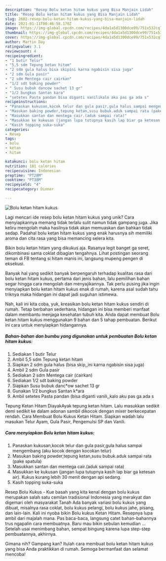 ```yaml
---
description: "Resep Bolu ketan hitam kukus yang Bisa Manjain Lidah"
title: "Resep Bolu ketan hitam kukus yang Bisa Manjain Lidah"
slug: 2602-resep-bolu-ketan-hitam-kukus-yang-bisa-manjain-lidah
date: 2021-01-11T00:46:58.170Z
image: https://img-global.cpcdn.com/recipes/4da1a5d1300dce99/751x532cq70/bolu-ketan-hitam-kukus-foto-resep-utama.jpg
thumbnail: https://img-global.cpcdn.com/recipes/4da1a5d1300dce99/751x532cq70/bolu-ketan-hitam-kukus-foto-resep-utama.jpg
cover: https://img-global.cpcdn.com/recipes/4da1a5d1300dce99/751x532cq70/bolu-ketan-hitam-kukus-foto-resep-utama.jpg
author: Martin Day
ratingvalue: 3.1
reviewcount: 4
recipeingredient:
- "1 butir Telur"
- "5,5 sdm Tepung ketan hitam"
- "2 sdm gula halus bisa skipini karna ngabisin sisa juga"
- "2 sdm Gula pasir"
- "2 sdm Mentega cair cairkan"
- "1/2 sdt baking powder"
- " Susu bubuk dancow sachet 13 gr"
- "1/2 bungkus Santan kara"
- "setetes Pasta pandan bisa diganti vanilikalo aku pas ga ada s"
recipeinstructions:
- "Panaskan kukusan,kocok telur dan gula pasir,gula halus sampai mengembang (aku kocok dengan kocokan telur)"
- "Masukan baking powder,tepung ketan,susu bubuk.aduk sampai rata (pake spatula)"
- "Masukkan santan dan mentega cair.(aduk sampai rata)"
- "Masukkan ke kukusan (jangan lupa tutupnya kasih lap biar ga ketesan air). Kukus kurang lebih 30 menit dengan api sedang."
- "Kasih topping suka-suka"
categories:
- Resep
tags:
- bolu
- ketan
- hitam

katakunci: bolu ketan hitam 
nutrition: 181 calories
recipecuisine: Indonesian
preptime: "PT28M"
cooktime: "PT38M"
recipeyield: "4"
recipecategory: Dinner

---
```



![Bolu ketan hitam kukus](https://img-global.cpcdn.com/recipes/4da1a5d1300dce99/751x532cq70/bolu-ketan-hitam-kukus-foto-resep-utama.jpg)

Lagi mencari ide resep bolu ketan hitam kukus yang unik? Cara menyiapkannya memang tidak terlalu sulit namun tidak gampang juga. Jika keliru mengolah maka hasilnya tidak akan memuaskan dan bahkan tidak sedap. Padahal bolu ketan hitam kukus yang enak harusnya sih memiliki aroma dan cita rasa yang bisa memancing selera kita.

Bikin bolu ketan hitam yang dikukus aja. Rasanya legit banget ga seret, dikombinasi sama coklat dibagian tengahnya. Lihat postingan seorang teman di FB tentang si hitam manis ini, langsung mupeng pengen di eksekusi.

Banyak hal yang sedikit banyak berpengaruh terhadap kualitas rasa dari bolu ketan hitam kukus, pertama dari jenis bahan, lalu pemilihan bahan segar hingga cara mengolah dan menyajikannya. Tak perlu pusing jika ingin menyiapkan bolu ketan hitam kukus enak di rumah, karena asal sudah tahu triknya maka hidangan ini dapat jadi suguhan istimewa.


Nah, kali ini kita coba, yuk, kreasikan bolu ketan hitam kukus sendiri di rumah. Tetap berbahan sederhana, hidangan ini bisa memberi manfaat dalam membantu menjaga kesehatan tubuh kita. Anda dapat membuat Bolu ketan hitam kukus menggunakan 9 bahan dan 5 tahap pembuatan. Berikut ini cara untuk menyiapkan hidangannya.

<!--inarticleads1-->

##### Bahan-bahan dan bumbu yang digunakan untuk pembuatan Bolu ketan hitam kukus:

1. Sediakan 1 butir Telur
1. Ambil 5,5 sdm Tepung ketan hitam
1. Siapkan 2 sdm gula halus (bisa skip,,ini karna ngabisin sisa juga)
1. Ambil 2 sdm Gula pasir
1. Sediakan 2 sdm Mentega cair (cairkan)
1. Sediakan 1/2 sdt baking powder
1. Siapkan  Susu bubuk danc*ow sachet 13 gr
1. Gunakan 1/2 bungkus Santan k*ara
1. Ambil setetes Pasta pandan (bisa diganti vanili,,kalo aku pas ga ada s


Tepung Ketan Hitam DiayakAyak tepung ketan hitam. Lalu masukkan sedikit demi sedikit ke dalam adonan sambil dikocok dengan mixer berkecepatan rendah. Cara Membuat Bolu Kukus Ketan Hitam. Siapkan wadah lalu masukan Telur Ayam, Gula Pasir, Pengemulsi SP dan Vanili. 

<!--inarticleads2-->

##### Cara menyiapkan Bolu ketan hitam kukus:

1. Panaskan kukusan,kocok telur dan gula pasir,gula halus sampai mengembang (aku kocok dengan kocokan telur)
1. Masukan baking powder,tepung ketan,susu bubuk.aduk sampai rata (pake spatula)
1. Masukkan santan dan mentega cair.(aduk sampai rata)
1. Masukkan ke kukusan (jangan lupa tutupnya kasih lap biar ga ketesan air). Kukus kurang lebih 30 menit dengan api sedang.
1. Kasih topping suka-suka


Resep Bolu Kukus - Kue basah yang kita kenal dengan bolu kukus merupakan salah satu cemilan tradisional Indonesia yang merakyat dan digemari oleh masyarakat Tanah Ada banyak variasi bolu kukus yang dibuat, misalnya rasa coklat, bolu kukus pelangi, bolu kukus jahe, pisang, dan lain-lain. Kali ini nyoba bikin Bolu kukus Ketan Hitam. Resepnya lupa ambil dari majalah mana. Pas baca-baca, langsung catet bahan-bahannya trus ngapalin cara membuatnya. Baru mau bikin sebulan kemudian … Setelah usai menimbang bahan, sempat bingung karena lupa step-step pembuatannya, akhirnya. 

Gimana nih? Gampang kan? Itulah cara membuat bolu ketan hitam kukus yang bisa Anda praktikkan di rumah. Semoga bermanfaat dan selamat mencoba!
